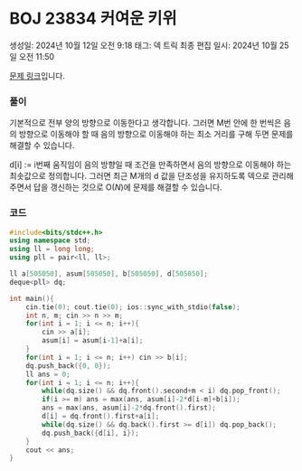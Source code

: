 # BOJ 23834 커여운 키위

생성일: 2024년 10월 12일 오전 9:18
태그: 덱 트릭
최종 편집 일시: 2024년 10월 25일 오전 11:50

[문제 링크](http://boj.kr/1000)입니다.

### 풀이

기본적으로 전부 양의 방향으로 이동한다고 생각합니다. 그러면 M번 안에 한 번씩은 음의 방향으로 이동해야 할 때 음의 방향으로 이동해야 하는 최소 거리를 구해 두면 문제를 해결할 수 있습니다.

d[i] := i번째 움직임이 음의 방향일 때 조건을 만족하면서 음의 방향으로 이동해야 하는 최솟값으로 정의합니다. 그러면 최근 M개의 d 값을 단조성을 유지하도록 덱으로 관리해주면서 답을 갱신하는 것으로 $\mathrm O (N)$에 문제를 해결할 수 있습니다.

### 코드

```cpp
#include<bits/stdc++.h>
using namespace std;
using ll = long long;
using pll = pair<ll, ll>;

ll a[505050], asum[505050], b[505050], d[505050];
deque<pll> dq;

int main(){
	cin.tie(0); cout.tie(0); ios::sync_with_stdio(false);
	int n, m; cin >> n >> m;
	for(int i = 1; i <= n; i++){
		cin >> a[i];
		asum[i] = asum[i-1]+a[i];
	}
	for(int i = 1; i <= n; i++) cin >> b[i];
	dq.push_back({0, 0});
	ll ans = 0;
	for(int i = 1; i <= n; i++){
		while(dq.size() && dq.front().second+m < i) dq.pop_front();
		if(i >= m) ans = max(ans, asum[i]-2*d[i-m]+b[i]);
		ans = max(ans, asum[i]-2*dq.front().first);
		d[i] = dq.front().first+a[i];
		while(dq.size() && dq.back().first >= d[i]) dq.pop_back();
		dq.push_back({d[i], i});
	}
	cout << ans;
}
```